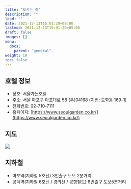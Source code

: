 ```yaml
---
title: "오시는 길"
description: ""
lead: ""
date: 2021-12-13T15:01:20+09:00
lastmod: 2021-12-13T15:01:20+09:00
draft: false
images: []
menu: 
  docs:
    parent: "general"
weight: 10
toc: false
---
```


## 호텔 정보
* 상호: 서울가든호텔
* 주소: 서울 마포구 마포대로 58 (우)04168 (지번: 도화동 169-1)
* 전화번호: 02-710-7111
* 홈페이지: [https://www.seoulgarden.co.kr/](https://www.seoulgarden.co.kr/)

## 지도

<img src='../map.png'>

## 지하철

* 마포역(지하철 5호선) 3번출구 도보 2분거리
* 공덕역(지하철 6호선 / 경의선 / 공항철도) 8번출구 도보5분거리